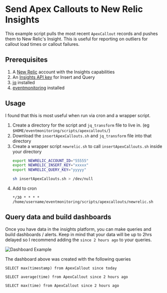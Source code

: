 # Send Apex Callouts to New Relic Insights

This example script pulls the most recent `ApexCallout` records and pushes them to New Relic's Insight.  This is useful for reporting on outliers for callout load times or callout failures.

## Prerequisites
1. A [New Relic](https://newrelic.com) account with the Insights capabilities
2. An [Insights API key](https://docs.newrelic.com/docs/insights/insights-data-sources/custom-data/insert-custom-events-insights-api#register) for Insert and Query
3. [jq](https://stedolan.github.io/jq/download/) installed
4. [eventmonitoring](https://www.npmjs.com/package/sfdc-eventmonitoring) installed

## Usage
I found that this is most useful when run via cron and a wrapper script.

1. Create a directory for the script and `jq_transform` file to live in.  (eg `$HOME/eventmonitoring/scripts/apexcallouts/`)
2. Download the `insertApexCallouts.sh` and `jq_transform` file into that directory
3. Create a wrapper script `newrelic.sh` to call `insertApexCallouts.sh` inside your directory
    ```bash
    export NEWRELIC_ACCOUNT_ID="55555"
    export NEWRELIC_INSERT_KEY="xxxxx"
    export NEWRELIC_QUERY_KEY="yyyyy"

    sh insertApexCallouts.sh > /dev/null
    ```
4. Add to cron
    ```text
    */30 * * * * /home/username/eventmonitoring/scripts/apexcallouts/newrelic.sh
    ```

## Query data and build dashboards
Once you have data in the insights platform, you can make queries and build dashboards / alerts.  Keep in mind that your data will be up to 2hrs delayed so I recommend adding the `since 2 hours ago` to your queries.

![Dashboard Example](https://raw.githubusercontent.com/pcon/sfdc-eventMonitoring/master/examples/newrelic/dashboard.png)

The dashboard above was created with the following queries

```text
SELECT max(timestamp) from ApexCallout since today
```

```text
SELECT average(time) from ApexCallout since 2 hours ago
```

```text
SELECT max(time) from ApexCallout since 2 hours ago
```